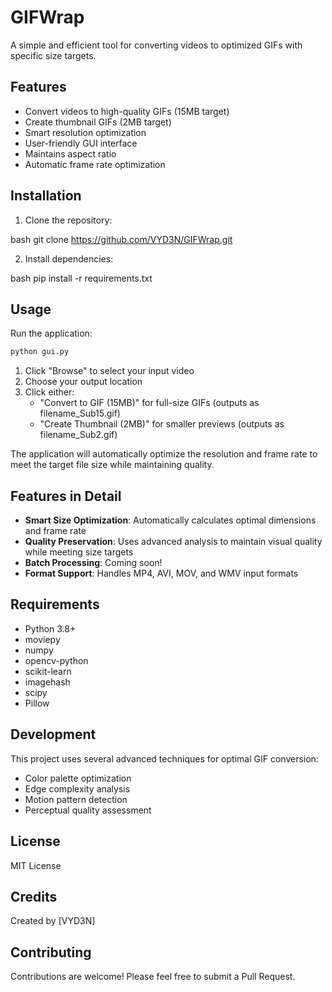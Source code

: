 # GIFWrap

A simple and efficient tool for converting videos to optimized GIFs with specific size targets.

## Features

- Convert videos to high-quality GIFs (15MB target)
- Create thumbnail GIFs (2MB target)
- Smart resolution optimization
- User-friendly GUI interface
- Maintains aspect ratio
- Automatic frame rate optimization

## Installation

1. Clone the repository:

bash
git clone https://github.com/VYD3N/GIFWrap.git

2. Install dependencies:

bash
pip install -r requirements.txt

## Usage

Run the application:
```bash
python gui.py
```

1. Click "Browse" to select your input video
2. Choose your output location
3. Click either:
   - "Convert to GIF (15MB)" for full-size GIFs (outputs as filename_Sub15.gif)
   - "Create Thumbnail (2MB)" for smaller previews (outputs as filename_Sub2.gif)

The application will automatically optimize the resolution and frame rate to meet the target file size while maintaining quality.

## Features in Detail

- **Smart Size Optimization**: Automatically calculates optimal dimensions and frame rate
- **Quality Preservation**: Uses advanced analysis to maintain visual quality while meeting size targets
- **Batch Processing**: Coming soon!
- **Format Support**: Handles MP4, AVI, MOV, and WMV input formats

## Requirements

- Python 3.8+
- moviepy
- numpy
- opencv-python
- scikit-learn
- imagehash
- scipy
- Pillow

## Development

This project uses several advanced techniques for optimal GIF conversion:
- Color palette optimization
- Edge complexity analysis
- Motion pattern detection
- Perceptual quality assessment

## License

MIT License

## Credits

Created by [VYD3N]

## Contributing

Contributions are welcome! Please feel free to submit a Pull Request.

